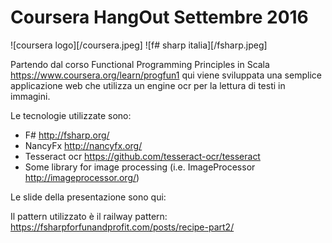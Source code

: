 # Coursera HangOut Settembre 2016
 
![coursera logo][/coursera.jpeg]
![f# sharp italia][/fsharp.jpeg]
 
Partendo dal corso Functional Programming Principles in Scala https://www.coursera.org/learn/progfun1 qui viene sviluppata una semplice applicazione web che utilizza un engine ocr per la lettura di testi in immagini.

Le tecnologie utilizzate sono:

  - F# http://fsharp.org/
  - NancyFx http://nancyfx.org/
  - Tesseract ocr https://github.com/tesseract-ocr/tesseract
  - Some library for image processing (i.e. ImageProcessor http://imageprocessor.org/)

Le slide della presentazione sono qui:
  
  
  Il pattern utilizzato è il railway pattern:
  https://fsharpforfunandprofit.com/posts/recipe-part2/
  
  